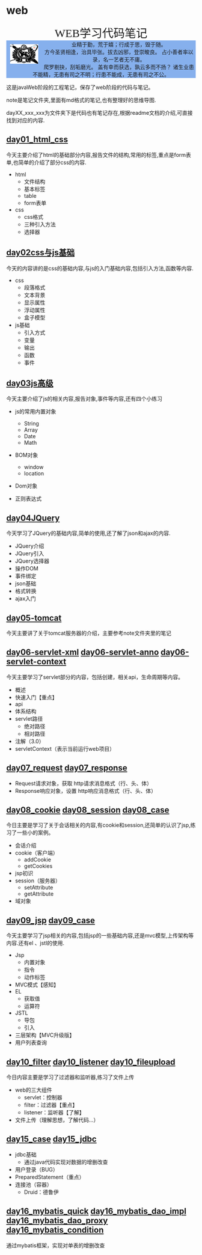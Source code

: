 # web

<center><span style="font-family: Calibri;font-size: 30px">WEB学习代码笔记</span></center>
<div style="background:#86b0ed;width: 100%;">
<img src="ico.png" style="margin: 10px;width: 75px;float: left"  />
<center>
<span style="align:left">
业精于勤，荒于嬉；行成于思，毁于随。<br>
方今圣贤相逢，治具毕张。拔去凶邪，登崇畯良。
占小善者率以录，名一艺者无不庸。<br>爬罗剔抉，刮垢磨光。
盖有幸而获选，孰云多而不扬？
诸生业患不能精，无患有司之不明；行患不能成，无患有司之不公。
</span>
</center>
</div>

这是javaWeb阶段的工程笔记，保存了web阶段的代码与笔记。

note是笔记文件夹,里面有md格式的笔记,也有整理好的思维导图.

dayXX_xxx_xxx为文件夹下是代码也有笔记存在,根据readme文档的介绍,可直接找到对应的内容.

## [day01_html_css](https://github.com/mr-yhl/web/tree/master/day01_html%26css)

今天主要介绍了html的基础部分内容,报告文件的结构,常用的标签,重点是form表单,也简单的介绍了部分css的内容.

+ html
  + 文件结构
  + 基本标签
  + table
  + form表单
+ css
  + css格式
  + 三种引入方法
  + 选择器

## [day02css与js基础](https://github.com/mr-yhl/web/tree/master/day02_css%26js)

今天的内容讲的是css的基础内容,与js的入门基础内容,包括引入方法,函数等内容.

+ css 
  + 段落格式
  + 文本背景
  + 显示属性
  + 浮动属性
  + 盒子模型
+ js基础
  + 引入方式
  + 变量
  + 输出
  + 函数
  + 事件

## [day03js高级](https://github.com/mr-yhl/web/tree/master/day03_js)

今天主要介绍了js的相关内容,报告对象,事件等内容,还有四个小练习

+ js的常用内置对象

  + String
  + Array
  + Date
  + Math

+ BOM对象

  + window
  + location

+ Dom对象

+ 正则表达式

## [day04JQuery](https://github.com/mr-yhl/web/tree/master/day04_jquery)

今天学习了JQuery的基础内容,简单的使用,还了解了json和ajax的内容.

+ JQuery介绍
+ JQuery引入
+ JQuery选择器
+ 操作DOM
+ 事件绑定
+ json基础
+ 格式转换
+ ajax入门

## [day05-tomcat](https://github.com/mr-yhl/web/tree/master/day05-tomcat)

今天主要讲了关于tomcat服务器的介绍，主要参考note文件夹里的笔记

## [day06-servlet-xml](https://github.com/mr-yhl/web/tree/master/day06-servlet-xml)  [day06-servlet-anno](https://github.com/mr-yhl/web/tree/master/day06-servlet-anno)  [day06-servlet-context](https://github.com/mr-yhl/web/tree/master/day06-servlet-context)

今天主要学习了servlet部分的内容，包括创建，相关api，生命周期等内容。

+ 概述
+ 快速入门【重点】
+ api
+ 体系结构
+ servlet路径
  + 绝对路径
  + 相对路径
+ 注解（3.0）
+ servletContext（表示当前运行web项目）

## [day07_request](https://github.com/mr-yhl/web/tree/master/day07_request)  [day07_response](https://github.com/mr-yhl/web/tree/master/day07_response)

+ Request请求对象，获取  http请求消息格式（行、头、体）
+ Response响应对象，设置  http响应消息格式（行、头、体）

## [day08_cookie](https://github.com/mr-yhl/web/tree/master/day08_cookie)  [day08_session](https://github.com/mr-yhl/web/tree/master/day08_session) [day08_case](https://github.com/mr-yhl/web/tree/master/day08_case)

今日主要是学习了关于会话相关的内容,有cookie和session,还简单的认识了jsp,练习了一些小的案例。

+ 会话介绍
+ cookie（客户端）
  - addCookie
  - getCookies
+ jsp初识
+ session（服务器）
  - setAttribute
  - getAttribute
+ 域对象

## [day09_jsp](https://github.com/mr-yhl/web/tree/master/day09_jsp)  [day09_case](https://github.com/mr-yhl/web/tree/master/day09_case)

今天主要学习了jsp相关的内容,包括jsp的一些基础内容,还是mvc模型,上传架构等内容.还有el 、jstl的使用.

+ Jsp
  + 内置对象
  + 指令
  + 动作标签
+ MVC模式【感知】
+ EL
  + 获取值
  + 运算符
+ JSTL
  + 导包
  + 引入
+ 三层架构【MVC升级版】
+ 用户列表查询

## [day10_filter](https://github.com/mr-yhl/web/tree/master/day10_filter)  [day10_listener](https://github.com/mr-yhl/web/tree/master/day10_listener)  [day10_fileupload](https://github.com/mr-yhl/web/tree/master/day10_fileupload)

今日内容主要是学习了过滤器和监听器,练习了文件上传
+ web的三大组件
  + servlet：控制器
  + filter：过滤器【重点】
  + listener：监听器【了解】	
+ 文件上传（理解思想，了解代码...）



## [day15_case](https://github.com/mr-yhl/web/tree/master/day15_case)  [day15_jdbc](https://github.com/mr-yhl/web/tree/master/day15_jdbc)

+ jdbc基础
  + 通过java代码实现对数据的增删改查
+ 用户登录（BUG）
+ PreparedStatement（重点）
+ 连接池（容器）
  + Druid：德鲁伊

## [day16_mybatis_quick](https://github.com/mr-yhl/web/tree/master/day16_mybatis_quick)  [day16_mybatis_dao_impl](https://github.com/mr-yhl/web/tree/master/day16_mybatis_dao_impl)  [day16_mybatis_dao_proxy](https://github.com/mr-yhl/web/tree/master/day16_mybatis_dao_proxy)  [day16_mybatis_condition](https://github.com/mr-yhl/web/tree/master/day16_mybatis_condition)

通过mybatis框架，实现对单表的增删改查